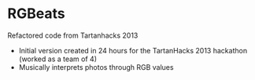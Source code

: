# RGBeats

Refactored code from Tartanhacks 2013

- Initial version created in 24 hours for the TartanHacks 2013 hackathon (worked as a team of 4)
- Musically interprets photos through RGB values
